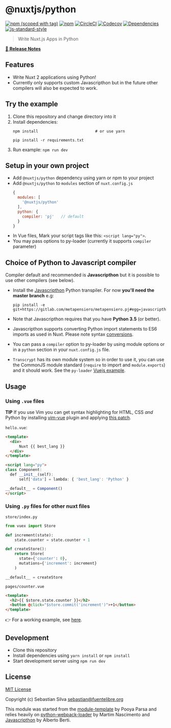 # @nuxtjs/python
[![npm (scoped with tag)](https://img.shields.io/npm/v/@nuxtjs/python/latest.svg?style=flat-square)](https://npmjs.com/package/@nuxtjs/python)
[![npm](https://img.shields.io/npm/dt/@nuxtjs/python.svg?style=flat-square)](https://npmjs.com/package/@nuxtjs/python)
[![CircleCI](https://img.shields.io/circleci/project/github/nuxt-community/python-module/master.svg?style=flat-square)](https://circleci.com/gh/nuxt-community/python-module)
[![Codecov](https://img.shields.io/codecov/c/github/nuxt-community/python-module.svg?style=flat-square)](https://codecov.io/gh/nuxt-community/python-module)
[![Dependencies](https://david-dm.org/nuxt-community/python-module/status.svg?style=flat-square)](https://david-dm.org/nuxt-community/python-module)
[![js-standard-style](https://img.shields.io/badge/code_style-standard-brightgreen.svg?style=flat-square)](http://standardjs.com)

> Write Nuxt.js Apps in Python

[📖 **Release Notes**](./CHANGELOG.md)

## Features

- Write Nuxt 2 applications using Python!
- Currently only supports custom Javascripthon but in the future other compilers will also be expected to work.

## Try the example

1. Clone this repository and change directory into it
2. Install dependencies:
    ```
    npm install                         # or use yarn

    pip install -r requirements.txt
    ```
3. Run example: `npm run dev`

## Setup in your own project

- Add `@nuxtjs/python` dependency using yarn or npm to your project
- Add `@nuxtjs/python` to `modules` section of `nuxt.config.js`
  ```js
  {
    modules: [
      '@nuxtjs/python'
    ],
    python: {
      compiler: 'pj'   // default
    }
  }
  ```
- In Vue files, Mark your script tags like this: `<script lang="py">`.
- You may pass options to py-loader (currently it supports `compiler` parameter)

## Choice of Python to Javascript compiler

Compiler default and recommended is **Javascripthon** but it is possible to use other compilers (see below).

- Install the [Javascripthon](https://gitlab.com/metapensiero/metapensiero.pj) Python transpiler. For now **you'll need the master branch** e.g:
    ```
    pip install -e git+https://gitlab.com/metapensiero/metapensiero.pj#egg=javascripthon
    ```

- Note that Javascripthon requires that you have **Python 3.5** (or better).

- Javascripthon supports converting Python import statements to ES6 imports as used in Nuxt. Please note syntax [conversions](https://gitlab.com/metapensiero/metapensiero.pj#import-statements).

- You can pass a `compiler` option to py-loader by using module options or in a `python` section in your `nuxt.config.js` file.

- `Transcrypt` has its own module system so in order to use it, you can use the CommonJS module standard (`require` to import and `module.exports`) and it should work. See the `py-loader` [Vuejs example](https://github.com/martim00/python-webpack-loader/blob/master/examples/vue-demo/src/App.vue).

## Usage

### Using `.vue` files

**TIP** If you use Vim you can get syntax highlighting for HTML, CSS *and* Python by installing [vim-vue](https://github.com/posva/vim-vue) plugin and applying [this patch](https://github.com/posva/vim-vue/pull/97).

`hello.vue`:

```html
<template>
  <div>
      Nuxt {{ best_lang }}
  </div>
</template>

<script lang="py">
class Component:
  def __init__(self):
      self['data'] = lambda: { 'best_lang': 'Python' }

__default__ = Component()
</script>
```

### Using `.py` files for other nuxt files

`store/index.py`

```python
from vuex import Store

def increment(state):
    state.counter = state.counter + 1

def createStore():
    return Store(
      state={'counter': 0},
      mutations={'increment': increment}
    )

__default__ = createStore
```

`pages/counter.vue`

```html
<template>
  <h2>{{ $store.state.counter }}</h2>
  <button @click="$store.commit('increment')">+1</button>
</template>
```

👉 For a working example, see [here](./example).

## Development

- Clone this repository
- Install dependencies using `yarn install` or `npm install`
- Start development server using `npm run dev`

## License

[MIT License](./LICENSE)

Copyright (c) Sebastian Silva <sebastian@fuentelibre.org>

This module was started from the [module-template](https://github.com/nuxt-community/module-template) by Pooya Parsa and relies heavily on [python-webpack-loader](https://github.com/martim00/python-webpack-loader) by Martim Nascimento and [Javascripthon](https://gitlab.com/metapensiero/metapensiero.pj) by Alberto Berti.
